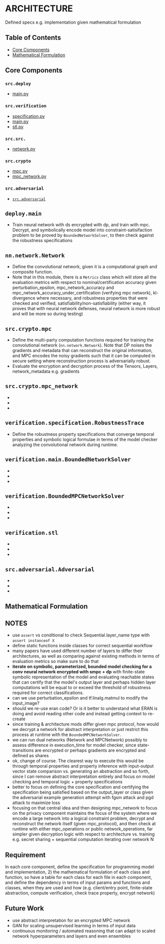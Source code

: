 # ARCHITECTURE
Defined specs e.g. implementation given mathematical formulation

## Table of Contents
- [Core Components](#core-components)
- [Mathematical Formulation](#mathematical-formulation)

## Core Components

### `src.deploy`
- [main.py](#deploy-main)
### `src.verification`
- [specification.py](#)
- [main.py](#)
- [stl.py](#)
### `src.src.`
- [network.py](#)
### `src.crypto`    
- [mpc.py](#)
- [mpc_network.py](#)
### `src.adversarial`   
- [`src.adversarial`](#src-adversarial)


## `deploy.main`
- Train neural network with ds encrypted with dp, and train with mpc. Decrypt, and symbolically encode model into constraint-satisifaction problem to be proved by `BoundedNetworkSolver`, to then check against the robustness specifications 

## `nn.network.Network`
- Define the convolutional network, given it is a computational graph and composite function.
- Note that in this module, there is a `Metrics` class which will store all the evaluation metrics with respect to nominal/certification accuracy given perturbation_epsilon, mpc_network_accuracy and mpc_network_accuracy_under_certification (verifying mpc network), kl-divergence where necessary, and robustness properties that were checked and verified, satisfiability/non-satisfiability (either way, it proves that with neural network defenses, neural network is more robust and will be more so during testing) 

## `src.crypto.mpc`
- Define the multi-party computation functions required for training the convolutional network (`nn.network.Network`). Note that DP noises the gradients and metadata that can reconstruct the original information, and MPC encodes the noisy gradients such that it can be computed in secure setting where reconstruction process is adversarially robust.
- Evaluate the encryption and decryption process of the Tensors, Layers, network_metadata e.g. gradients 


## `src.crypto.mpc_network`
-
-
-

## `verification.specification.RobustnessTrace`
- Define the robustness property specifications that converge temporal properties and symbolic logical formulae in terms of the model checker analyzing the convolutional network during runtime. 

## `verification.main.BoundedNetworkSolver`
-
-
-

## `verification.BoundedMPCNetworkSolver`
-
-
-

## `verification.stl`
-
-
-

## `src.adversarial.Adversarial`
-
-
-

## Mathematical Formulation


## NOTES
- use `assert` vs conditional to check Sequential.layer_name type with `assert instanceof X`
- define static functions inside classes for correct sequential workflow
- many papers have used different number of layers to differ their architectures, as well as comparing against existing methods in terms of evaluation metrics so make sure to do that
- **iterate on symbolic, parameterized, bounded model checking for a conv neural network encrypted with smpc + dp** with finite-state symbolic representation of the model and evaluating reachable states that can certify that the model's output layer and perhaps hidden layer computations will be equal to or exceed the threshold of robustness required for correct classifications.
- can we use perturbation_epsilon and tf.linalg.matmul to modify the input_image?
- should we re-use eran code? Or is it better to understand what ERAN is doing and avoid reading other code and instead getting context to re-create
- since training & architecture mods differ given mpc protocol, how would we decrypt a network for abstract interpretation or just restrict this process at runtime with the `BoundedMPCNetworkSolver`.
- we can run dual networks (Network and MPCNetwork) possibly to assess difference in execution_time for model checker, since state-transitions are encrypted or perhaps gradients are encrypted and defined as shares
- ok, change of course. The clearest way to execute this would be through temporal properties and property inference with input-output vector state comparison vs. generating an abstraction and so forth, since I can remove abstract interpretation entirely and focus on model checking and temporal logic + property specifications
- better to focus on defining the core specification and certifying the specification being satisfied based on the output_layer or class given the adversarial example generation attempt with fgsm attack and pgd attack to maximize loss
- focusing on that central idea and then designing mpc_network to focus on the privacy component maintains the focus of the system where we encode a large network into a logical constraint problem, decrypt and reconstruct the network itself (given mpc_protocol), and then check at runtime with either mpc_operations or public network_operations, far simpler given decryption logic with respect to architecture vs. training e.g. secret sharing + sequential computation iterating over network N


## Requirement
In each core component, define the specification for programming model and implementation, 2) the mathematical formulation of each class and function, so have a table for each class for each file in each component, and define the dependency in terms of input params and functions and classes, when they are used and how (e.g. client/entry point, finite-state abstraction, compute verification, check trace property, encrypt network)

## Future Work
- use abstract interpretation for an encrypted MPC network
- GAN for scaling unsupervised learning in terms of input data
- continuous monitoring / automated reasoning that can adapt to scaled network hyperparameters and layers and even ensembles

